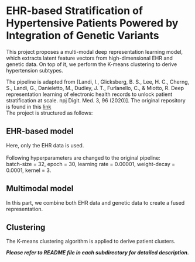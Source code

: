# EHR-based Stratification of Hypertensive Patients Powered by Integration of Genetic Variants
This project proposes a multi-modal deep representation learning model, which extracts latent feature vectors from high-dimensional EHR and genetic data. On top of it, we perform the K-means clustering to derive hypertension subtypes.

The pipeline is adapted from [Landi, I., Glicksberg, B. S., Lee, H. C., Cherng, S., Landi, G., Danieletto, M., Dudley, J. T., Furlanello, C., & Miotto, R. Deep representation learning of electronic health records to unlock patient stratification at scale. npj Digit. Med. 3, 96 (2020)]. The original repository is found in this [link](https://github.com/landiisotta/convae_architecture)<br/>
The project is structured as follows:


## EHR-based model
Here, only the EHR data is used. <br/> 
<br/>
Following hyperparameters are changed to the original pipeline: <br/>
batch-size = 32, epoch = 30, learning rate = 0.00001, weight-decay = 0.0001, kernel = 3.


## Multimodal model
In this part, we combine both EHR data and genetic data to create a fused representation.


## Clustering
The K-means clustering algorithm is applied to derive patient clusters.

_**Please refer to README file in each subdirectory for detailed description.**_

